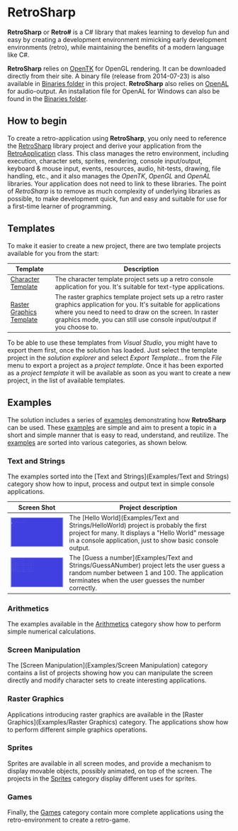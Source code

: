 # RetroSharp

**RetroSharp** or **Retro#** is a C# library that makes learning to develop fun and easy by creating a development 
environment mimicking early development environments (retro), while maintaining the benefits of a modern language
like C#.

**RetroSharp** relies on [OpenTK](http://www.opentk.com/) for OpenGL rendering. It can be downloaded directly from
their site. A binary file (release from 2014-07-23) is also available in [Binaries folder](Binaries/OpenTK/Release) in this project. 
**RetroSharp** also relies on [OpenAL](https://www.openal.org/) for audio-output. An installation file for OpenAL
for Windows can also be found in the [Binaries folder](Binaries/OpenAL).

## How to begin

To create a retro-application using **RetroSharp**, you only need to reference the [RetroSharp](RetroSharp) library project and
derive your application from the [RetroApplication](RetroSharp/RetroApplication.cs) class. This class manages the retro environment,
including execution, character sets, sprites, rendering, console input/output, keyboard & mouse input, events, resources, audio,
hit-tests, drawing, file handling, etc., and it also manages the *OpenTK*, *OpenGL* and *OpenAL* libraries. Your application does 
not need to link to these libraries. The point of *RetroSharp* is to remove as much complexity of underlying libraries as 
possible, to make development quick, fun and easy and suitable for use for a first-time learner of programming.

## Templates

To make it easier to create a new project, there are two template projects available for you from the start:

| Template | Description |
|----------|-------------|
| [Character Template](Examples/CharacterTemplate) | The character template project sets up a retro console application for you. It's suitable for text-type applications. |
| [Raster Graphics Template](Examples/RasterGraphicsTemplate) | The raster graphics template project sets up a retro raster graphics application for you. It's suitable for applications where you need to need to draw on the screen. In raster graphics mode, you can still use console input/output if you choose to. |

To be able to use these templates from *Visual Studio*, you might have to export them first, once the solution has loaded.
Just select the template project in the *solution explorer* and select *Export Template...* from the *File* menu to export a
project as a *project template*. Once it has been exported as a *project template* it will be available as soon as you want to
create a new project, in the list of available templates.

## Examples

The solution includes a series of [examples](Examples) demonstrating how **RetroSharp** can be used. These [examples](Examples) 
are simple and aim to present a topic in a short and simple manner that is easy to read, understand, and reutilize. The 
[examples](Examples) are sorted into various categories, as shown below.

### Text and Strings

The examples sorted into the [Text and Strings](Examples/Text and Strings) category show how to input, process and output text in simple
console applications.

| Screen Shot | Project description |
|-------------|---------------------|
|![Hello World](Images/HelloWorld_25.png)| The [Hello World](Examples/Text and Strings/HelloWorld) project is probably the first project for many. It displays a "Hello World" message in a console application, just to show basic console output. |
|![Guess a number](Images/GuessANumber_25.png)| The [Guess a number](Examples/Text and Strings/GuessANumber) project lets the user guess a random number between 1 and 100. The application terminates when the user guesses the number correctly. |

### Arithmetics

The examples available in the [Arithmetics](Examples/Arithmetics) category show how to perform simple numerical calculations.

### Screen Manipulation

The [Screen Manipulation](Examples/Screen Manipulation) category contains a list of projects showing how you can manipulate the screen directly
and modify character sets to create interesting applications.

### Raster Graphics

Applications introducing raster graphics are available in the [Raster Graphics](Examples/Raster Graphics) category. The applications show how
to perform different simple graphics operations.

### Sprites

Sprites are available in all screen modes, and provide a mechanism to display movable objects, possibly animated, on top of the screen. The
projects in the [Sprites](Examples/Sprites) category display different uses for sprites.

### Games

Finally, the [Games](Examples/Games) category contain more complete applications using the retro-environment to create a retro-game.